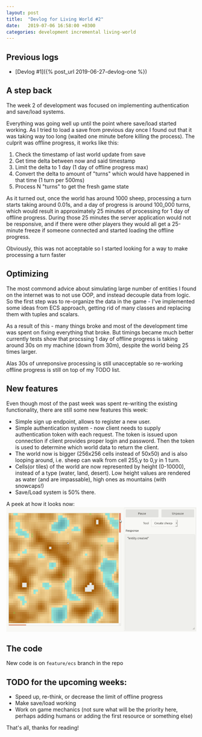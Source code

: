 ```yaml
---
layout: post
title:  "Devlog for Living World #2"
date:   2019-07-06 16:58:00 +0300
categories: development incremental living-world
---
```

## Previous logs

* [Devlog #1]({% post_url 2019-06-27-devlog-one %})

## A step back

The week 2 of development was focused on implementing authentication and save/load systems.

Everything was going well up until the point where save/load started working.
As I tried to load a save from previous day once I found out that it was taking way too long
(waited one minute before killing the process). The culprit was offline progress, it works like this:

1. Check the timestamp of last world update from save
2. Get time delta between now and said timestamp
3. Limit the delta to 1 day (1 day of offline progress max)
4. Convert the delta to amount of "turns" which would have happened in that time (1 turn per 500ms)
5. Process N "turns" to get the fresh game state

As it turned out, once the world has around 1000 sheep, processing a turn starts taking around 0.01s,
and a day of progress is around 100_000 turns, which would result in approximately 25 minutes of processing for
1 day of offline progress. During those 25 minutes the server application would not be responsive, and if there
were other players they would all get a 25-minute freeze if someone connected and started loading the offline progress.

Obviously, this was not acceptable so I started looking for a way to make processing a turn faster

## Optimizing

The most commond advice about simulating large number of entities I found on the internet was to not use OOP,
and instead decouple data from logic. So the first step was to re-organize the data in the game - I've implemented
some ideas from ECS approach, getting rid of many classes and replacing them with tuples and scalars.

As a result of this - many things broke and most of the development time was spent on fixing everything that broke.
But timings became much better currently tests show that procssing 1 day of offline progress is taking around 30s on my machine
(down from 30m), despite the world being 25 times larger.

Alas 30s of unreponsive processing is still unacceptable so re-working offline progress is still on top of my TODO list.

## New features

Even though most of the past week was spent re-writing the existing functionality, there are still some new features this week:

* Simple sign up endpoint, allows to register a new user.
* Simple authentication system - now client needs to supply authentication token with each request.
  The token is issued upon connection if client provides proper login and password. Then the token is used to
  determine which world data to return the client.
* The world now is bigger (256x256 cells instead of 50x50) and is also looping around, i.e. sheep can walk from cell 255,y to 0,y in 1 turn.
* Cells(or tiles) of the world are now represented by height (0-10000), instead of a type (water, land, desert).
  Low height values are rendered as water (and are impassable), high ones as mountains (with snowcaps!)
* Save/Load system is 50% there.

A peek at how it looks now:
![](/assets/vid/devlog2.gif)

## The code

New code is on `feature/ecs` branch in the repo

## TODO for the upcoming weeks:

* Speed up, re-think, or decrease the limit of offline progress
* Make save/load working
* Work on game mechanics (not sure what will be the priority here, perhaps adding humans or adding the first resource or something else)

That's all, thanks for reading!

